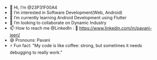 - 👋 Hi, I’m @23P31F00A4
- 👀 I’m interested in Software Development(Web, Android)
- 🌱 I’m currently learning Android Development using Flutter
- 💞️ I’m looking to collaborate on Dynamic Industry
- 📫 How to reach me @LinkedIn : 🔗 https://www.linkedin.com/in/pavani-jeeri/
- 😄 Pronouns: Pavani
- ⚡ Fun fact: "My code is like coffee: strong, but sometimes it needs debugging to really work."

<!---
23P31F00A4/Pavani is a ✨ special ✨ repository because its `README.md` (this file) appears on your GitHub profile.
You can click the Preview link to take a look at your changes.
--->
